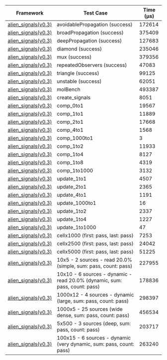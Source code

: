 | Framework | Test Case | Time (μs) |
| --- | --- | --- |
| [alien_signals(v0.3)](https://github.com/medz/alien-signals-dart) | avoidablePropagation (success) | 172614 |
| [alien_signals(v0.3)](https://github.com/medz/alien-signals-dart) | broadPropagation (success) | 375409 |
| [alien_signals(v0.3)](https://github.com/medz/alien-signals-dart) | deepPropagation (success) | 127683 |
| [alien_signals(v0.3)](https://github.com/medz/alien-signals-dart) | diamond (success) | 235046 |
| [alien_signals(v0.3)](https://github.com/medz/alien-signals-dart) | mux (success) | 379356 |
| [alien_signals(v0.3)](https://github.com/medz/alien-signals-dart) | repeatedObservers (success) | 47083 |
| [alien_signals(v0.3)](https://github.com/medz/alien-signals-dart) | triangle (success) | 99125 |
| [alien_signals(v0.3)](https://github.com/medz/alien-signals-dart) | unstable (success) | 62051 |
| [alien_signals(v0.3)](https://github.com/medz/alien-signals-dart) | molBench | 493387 |
| [alien_signals(v0.3)](https://github.com/medz/alien-signals-dart) | create_signals | 8051 |
| [alien_signals(v0.3)](https://github.com/medz/alien-signals-dart) | comp_0to1 | 19567 |
| [alien_signals(v0.3)](https://github.com/medz/alien-signals-dart) | comp_1to1 | 11889 |
| [alien_signals(v0.3)](https://github.com/medz/alien-signals-dart) | comp_2to1 | 17668 |
| [alien_signals(v0.3)](https://github.com/medz/alien-signals-dart) | comp_4to1 | 1568 |
| [alien_signals(v0.3)](https://github.com/medz/alien-signals-dart) | comp_1000to1 | 3 |
| [alien_signals(v0.3)](https://github.com/medz/alien-signals-dart) | comp_1to2 | 11933 |
| [alien_signals(v0.3)](https://github.com/medz/alien-signals-dart) | comp_1to4 | 8127 |
| [alien_signals(v0.3)](https://github.com/medz/alien-signals-dart) | comp_1to8 | 4319 |
| [alien_signals(v0.3)](https://github.com/medz/alien-signals-dart) | comp_1to1000 | 3132 |
| [alien_signals(v0.3)](https://github.com/medz/alien-signals-dart) | update_1to1 | 4507 |
| [alien_signals(v0.3)](https://github.com/medz/alien-signals-dart) | update_2to1 | 2365 |
| [alien_signals(v0.3)](https://github.com/medz/alien-signals-dart) | update_4to1 | 1191 |
| [alien_signals(v0.3)](https://github.com/medz/alien-signals-dart) | update_1000to1 | 16 |
| [alien_signals(v0.3)](https://github.com/medz/alien-signals-dart) | update_1to2 | 2337 |
| [alien_signals(v0.3)](https://github.com/medz/alien-signals-dart) | update_1to4 | 1227 |
| [alien_signals(v0.3)](https://github.com/medz/alien-signals-dart) | update_1to1000 | 47 |
| [alien_signals(v0.3)](https://github.com/medz/alien-signals-dart) | cellx1000 (first: pass, last: pass) | 7253 |
| [alien_signals(v0.3)](https://github.com/medz/alien-signals-dart) | cellx2500 (first: pass, last: pass) | 24042 |
| [alien_signals(v0.3)](https://github.com/medz/alien-signals-dart) | cellx5000 (first: pass, last: pass) | 51225 |
| [alien_signals(v0.3)](https://github.com/medz/alien-signals-dart) | 10x5 - 2 sources - read 20.0% (simple, sum: pass, count: pass) | 227955 |
| [alien_signals(v0.3)](https://github.com/medz/alien-signals-dart) | 10x10 - 6 sources - dynamic - read 20.0% (dynamic, sum: pass, count: pass) | 178836 |
| [alien_signals(v0.3)](https://github.com/medz/alien-signals-dart) | 1000x12 - 4 sources - dynamic (large, sum: pass, count: pass) | 298397 |
| [alien_signals(v0.3)](https://github.com/medz/alien-signals-dart) | 1000x5 - 25 sources (wide dense, sum: pass, count: pass) | 456534 |
| [alien_signals(v0.3)](https://github.com/medz/alien-signals-dart) | 5x500 - 3 sources (deep, sum: pass, count: pass) | 203717 |
| [alien_signals(v0.3)](https://github.com/medz/alien-signals-dart) | 100x15 - 6 sources - dynamic (very dynamic, sum: pass, count: pass) | 263240 |

